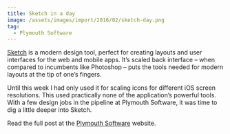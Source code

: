 ```yaml
---
title: Sketch in a day
image: /assets/images/import/2016/02/sketch-day.png
tag:
  - Plymouth Software
---
```

[Sketch](http://www.sketchapp.com/) is a modern design tool, perfect for creating layouts and user interfaces for the web and mobile apps. It’s scaled back interface &#8211; when compared to incumbents like Photoshop &#8211; puts the tools needed for modern layouts at the tip of one’s fingers.

Until this week I had only used it for scaling icons for different iOS screen resolutions. This used practically none of the application’s powerful tools. With a few design jobs in the pipeline at Plymouth Software, it was time to dig a little deeper into Sketch.

Read the full post at the [Plymouth Software](https://plymouthsoftware.com/articles/sketch-in-a-day/ "South West Software Consultants") website.
